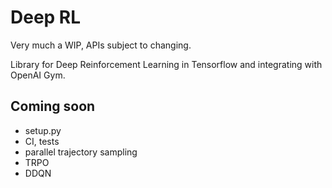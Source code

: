 # Deep RL

Very much a WIP, APIs subject to changing.

Library for Deep Reinforcement Learning in Tensorflow and integrating with OpenAI Gym.

## Coming soon

* setup.py
* CI, tests
* parallel trajectory sampling
* TRPO
* DDQN
